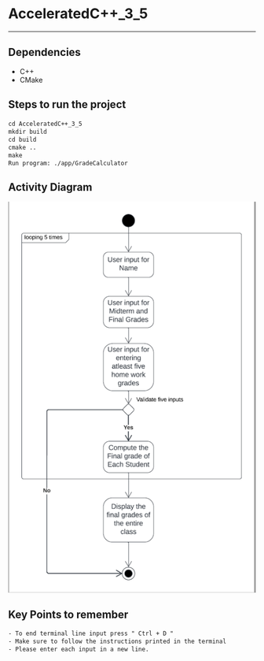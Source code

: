 # AcceleratedC++_3_5
---

## Dependencies
- C++ 
- CMake

## Steps to run the project
```
cd AcceleratedC++_3_5
mkdir build
cd build
cmake ..
make
Run program: ./app/GradeCalculator
```
## Activity Diagram 
![Activity Diagram](Activity_Diagram_3_5.png "Activity Diagram")
## Key Points to remember
```
- To end terminal line input press " Ctrl + D "
- Make sure to follow the instructions printed in the terminal
- Please enter each input in a new line.
```

